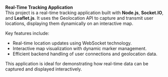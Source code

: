**Real-Time Tracking Application**  
This project is a real-time tracking application built with **Node.js**, **Socket.IO**, and **Leaflet.js**.
It uses the Geolocation API to capture and transmit user locations, displaying them dynamically on an interactive map. 

Key features include:  

- Real-time location updates using WebSocket technology.  
- Interactive map visualization with dynamic marker management.  
- Efficient backend handling of user connections and geolocation data.  

This application is ideal for demonstrating how real-time data can be captured and displayed interactively.
